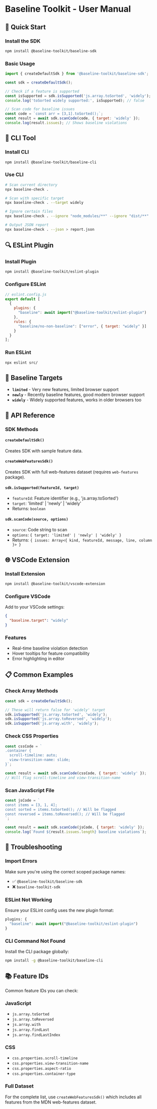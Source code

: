 # Baseline Toolkit - User Manual

## 🚀 Quick Start

### Install the SDK
```bash
npm install @baseline-toolkit/baseline-sdk
```

### Basic Usage
```js
import { createDefaultSdk } from '@baseline-toolkit/baseline-sdk';

const sdk = createDefaultSdk();

// Check if a feature is supported
const isSupported = sdk.isSupported('js.array.toSorted', 'widely');
console.log('toSorted widely supported:', isSupported); // false

// Scan code for baseline issues
const code = `const arr = [3,1].toSorted();`;
const result = await sdk.scanCode(code, { target: 'widely' });
console.log(result.issues); // Shows baseline violations
```

## 🔧 CLI Tool

### Install CLI
```bash
npm install @baseline-toolkit/baseline-cli
```

### Use CLI
```bash
# Scan current directory
npx baseline-check .

# Scan with specific target
npx baseline-check . --target widely

# Ignore certain files
npx baseline-check . --ignore "node_modules/**" --ignore "dist/**"

# Output JSON report
npx baseline-check . --json > report.json
```

## 🔍 ESLint Plugin

### Install Plugin
```bash
npm install @baseline-toolkit/eslint-plugin
```

### Configure ESLint
```js
// eslint.config.js
export default [
  {
    plugins: {
      "baseline": await import("@baseline-toolkit/eslint-plugin")
    },
    rules: {
      "baseline/no-non-baseline": ["error", { target: "widely" }]
    }
  }
];
```

### Run ESLint
```bash
npx eslint src/
```

## 🎯 Baseline Targets

- **`limited`** - Very new features, limited browser support
- **`newly`** - Recently baseline features, good modern browser support  
- **`widely`** - Widely supported features, works in older browsers too

## 📝 API Reference

### SDK Methods

#### `createDefaultSdk()`
Creates SDK with sample feature data.

#### `createWebFeaturesSdk()`
Creates SDK with full web-features dataset (requires `web-features` package).

#### `sdk.isSupported(featureId, target)`
- `featureId`: Feature identifier (e.g., 'js.array.toSorted')
- `target`: 'limited' | 'newly' | 'widely'
- Returns: `boolean`

#### `sdk.scanCode(source, options)`
- `source`: Code string to scan
- `options`: `{ target: 'limited' | 'newly' | 'widely' }`
- Returns: `{ issues: Array<{ kind, featureId, message, line, column }> }`

## 🌐 VSCode Extension

### Install Extension
```bash
npm install @baseline-toolkit/vscode-extension
```

### Configure VSCode
Add to your VSCode settings:
```json
{
  "baseline.target": "widely"
}
```

### Features
- Real-time baseline violation detection
- Hover tooltips for feature compatibility
- Error highlighting in editor

## 📋 Common Examples

### Check Array Methods
```js
const sdk = createDefaultSdk();

// These will return false for 'widely' target
sdk.isSupported('js.array.toSorted', 'widely');
sdk.isSupported('js.array.toReversed', 'widely');
sdk.isSupported('js.array.with', 'widely');
```

### Check CSS Properties
```js
const cssCode = `
.container {
  scroll-timeline: auto;
  view-transition-name: slide;
}`;

const result = await sdk.scanCode(cssCode, { target: 'widely' });
// Will flag scroll-timeline and view-transition-name
```

### Scan JavaScript File
```js
const jsCode = `
const items = [3, 1, 4];
const sorted = items.toSorted(); // Will be flagged
const reversed = items.toReversed(); // Will be flagged
`;

const result = await sdk.scanCode(jsCode, { target: 'widely' });
console.log(`Found ${result.issues.length} baseline violations`);
```

## 🚨 Troubleshooting

### Import Errors
Make sure you're using the correct scoped package names:
- ✅ `@baseline-toolkit/baseline-sdk`
- ❌ `baseline-toolkit-sdk`

### ESLint Not Working
Ensure your ESLint config uses the new plugin format:
```js
plugins: {
  "baseline": await import("@baseline-toolkit/eslint-plugin")
}
```

### CLI Command Not Found
Install the CLI package globally:
```bash
npm install -g @baseline-toolkit/baseline-cli
```

## 📚 Feature IDs

Common feature IDs you can check:

### JavaScript
- `js.array.toSorted`
- `js.array.toReversed` 
- `js.array.with`
- `js.array.findLast`
- `js.array.findLastIndex`

### CSS
- `css.properties.scroll-timeline`
- `css.properties.view-transition-name`
- `css.properties.aspect-ratio`
- `css.properties.container-type`

### Full Dataset
For the complete list, use `createWebFeaturesSdk()` which includes all features from the MDN web-features dataset.
